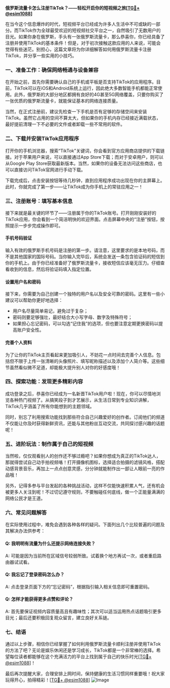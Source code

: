 **俄罗斯流量卡怎么注册TikTok？——轻松开启你的短视频之旅[[TG💪+ @esim1088](https://t.me/s/esim1088)]**

在当今这个信息爆炸的时代，短视频平台已经成为许多人生活中不可或缺的一部分。而TikTok作为全球最受欢迎的短视频社交平台之一，自然吸引了无数用户的目光。如果你身在俄罗斯，手头有一张俄罗斯流量卡，那么恭喜你，你已经具备了注册并使用TikTok的基本条件！但是，对于初次接触这款应用的人来说，可能会觉得有些迷茫。别担心，这篇文章将为你详细解答如何用俄罗斯流量卡注册TikTok，并分享一些实用的小技巧。

### **一、准备工作：确保网络畅通与设备兼容**

在开始之前，首先你需要确认自己的手机或平板是否支持TikTok的应用程序。目前，TikTok可以在iOS和Android系统上运行，因此绝大多数智能手机都能正常使用。此外，俄罗斯的大部分地区都拥有良好的4G甚至5G网络覆盖，只要你购买了一张优质的俄罗斯流量卡，就能保证基本的网络连接质量。

当然，在正式注册前，建议先检查一下手机是否有足够的存储空间来安装TikTok。虽然它占用的空间不算太大，但如果你的手机内存已经接近满载状态，最好提前清理一下不必要的文件或者卸载一些不常用的软件。

### **二、下载并安装TikTok应用程序**

打开你的手机浏览器，搜索“TikTok”关键词，你会看到官方应用商店提供的下载链接。对于苹果用户来说，可以直接通过App Store下载；而对于安卓用户，则可以从Google Play Store获取最新版本。当然，如果你的设备无法访问这些商店，也可以直接访问TikTok官网进行手动下载。

下载完成后，点击安装按钮等待几秒钟，直到应用程序成功出现在你的主屏幕上。此时，你就完成了第一步——让TikTok成为你手机上的常驻应用之一！

### **三、注册账号：填写基本信息**

接下来就是最关键的环节了——注册属于你的TikTok账号。打开刚刚安装好的TikTok应用，你会看到一个简洁明快的欢迎界面。点击屏幕中央的“注册”按钮，按照提示一步步完成操作即可。

#### **手机号码验证**
输入有效的俄罗斯手机号码是注册的第一步。请注意，这里要求的是本地号码，而不是其他国家的国际号码。当你输入完毕后，系统会发送一条包含验证码的短信到你的手机上。由于你已经准备好了俄罗斯流量卡，接收短信应该毫无压力。仔细查看收到的信息，然后将验证码填入指定位置。

#### **设置用户名和密码**
接下来，你需要为自己创建一个独特的用户名以及安全可靠的密码。这里有一些小建议可以帮助你更好地选择：
- 用户名尽量简单易记，避免过于复杂；
- 密码则要足够强壮，最好结合大小写字母、数字及特殊符号；
- 如果担心忘记密码，可以勾选“记住我”的选项，但也要注意定期更换密码以提高账户安全性。

#### **完善个人资料**
为了让你的TikTok主页看起来更加吸引人，不妨花一点时间去完善个人信息。包括但不限于上传一张清晰的头像照片、填写昵称描述以及添加个人简介等。这些细节虽然看似微不足道，却能极大提升别人对你的好感度哦！

### **四、探索功能：发现更多精彩内容**

成功登录之后，恭喜你已经成为一名新晋TikTok用户啦！现在，你可以尽情地浏览各种热门视频了。从搞笑段子到才艺展示，从生活日常到专业知识讲解，TikTok几乎涵盖了所有你能想到的主题领域。

同时，别忘了利用搜索功能找到那些符合自己兴趣爱好的创作者。订阅他们的频道不仅能让你及时获得新鲜资讯，还能与其他粉丝互动交流，共同探讨感兴趣的话题呢！

### **五、进阶玩法：制作属于自己的短视频**

当然啦，仅仅观看别人的创作还不够过瘾吧？如果你想成为真正的TikTok达人，那就得尝试自己动手拍视频咯！打开摄像机图标，选择适合拍摄的滤镜风格，搭配动感背景音乐，再加上一点点创意灵感，分分钟就能制作出一部让人眼前一亮的作品哦！

另外，记得多参与平台发起的各种挑战活动，这样不仅能快速积累人气，还有机会被更多人关注到呢！不过切记遵守规则，不要触碰任何底线，做一个正能量满满的网络公民才是王道。

### **六、常见问题解答**

在实际使用过程中，难免会遇到各种各样的疑问。下面列出几个比较普遍的问题及其解决办法供参考：

#### Q: 我明明有流量为什么还提示网络连接失败？
A: 可能是因为当前所在区域信号较弱所致。试着换个地方再试一次，或者重启路由器试试看。

#### Q: 我忘记了登录密码怎么办？
A: 点击登录页面下方的“忘记密码”，根据指引输入相关信息即可重置密码。

#### Q: 怎样才能获得更多点赞和评论？
A: 首先要保证视频内容质量高且有趣味性；其次可以适当运用热点话题吸引更多目光；最后还要积极回复观众留言，建立良好关系链。

### **七、结语**

通过以上步骤，相信你已经掌握了如何利用俄罗斯流量卡顺利注册并使用TikTok的方法了吧？无论是娱乐休闲还是学习成长，TikTok都是一个非常棒的选择。希望每位读者都能够在这个充满活力的平台上找到属于自己的快乐时光[[TG💪+ @esim1088](https://t.me/s/esim1088)]！

最后再次提醒大家，合理安排上网时间，保持健康的生活习惯同样重要哦！祝大家玩得开心，拍得精彩！[[TG💪+ @esim1088](https://t.me/s/esim1088)] ![Image](https://i.postimg.cc/4NQfJmqS/Snipaste-2025-05-13-00-14-12.png)